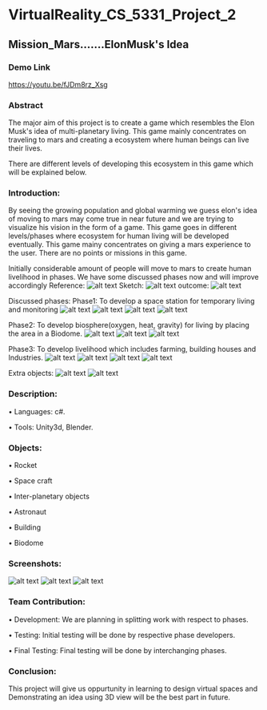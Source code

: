 # VirtualReality_CS_5331_Project_2
## Mission_Mars.......ElonMusk's Idea
### Demo Link
https://youtu.be/fJDm8rz_Xsg
### Abstract
The major aim of this project is to create a game which resembles the Elon Musk's idea of multi-planetary living. This game mainly concentrates on traveling to mars and creating a ecosystem where human beings can live their lives.

There are different levels of developing this ecosystem in this game which will be explained below.

### Introduction:

By seeing the growing population and global warming we guess elon's idea of moving to mars may come true in near future and we are trying to visualize his vision in the form of a game. This game goes in different levels/phases where ecosystem for human living will be developed eventually. This game mainy concentrates on giving a mars experience to the user. There are no points or missions in this game.

Initially considerable amount of people will move to mars to create human livelihood in phases. We have some discussed phases now and will improve accordingly 
Reference:
![alt text](https://github.com/GopichandReddyD/VirtualReality_Project2/blob/master/Screenshots/base.jpeg)
Sketch:
![alt text](https://github.com/GopichandReddyD/VirtualReality_Project2/blob/master/Screenshots/Sketch1.jpeg)
outcome:
![alt text](https://github.com/GopichandReddyD/VirtualReality_Project2/blob/master/Screenshots/8.PNG)

Discussed phases:
Phase1: To develop a space station for temporary living and monitoring
![alt text](https://github.com/GopichandReddyD/VirtualReality_Project2/blob/master/Screenshots/3.PNG)
![alt text](https://github.com/GopichandReddyD/VirtualReality_Project2/blob/master/Screenshots/9.PNG)
![alt text](https://github.com/GopichandReddyD/VirtualReality_Project2/blob/master/Screenshots/1.PNG)
![alt text](https://github.com/GopichandReddyD/VirtualReality_Project2/blob/master/Screenshots/2.PNG)

Phase2: To develop biosphere(oxygen, heat, gravity) for living by placing the area in a Biodome.
![alt text](https://github.com/GopichandReddyD/VirtualReality_Project2/blob/master/Screenshots/bioDome.jpeg)
![alt text](https://github.com/GopichandReddyD/VirtualReality_Project2/blob/master/Screenshots/4.PNG)
![alt text](https://github.com/GopichandReddyD/VirtualReality_Project2/blob/master/Screenshots/5.PNG)

Phase3: To develop livelihood which includes farming, building houses and Industries.
![alt text](https://github.com/GopichandReddyD/VirtualReality_Project2/blob/master/Screenshots/farms.jpeg)
![alt text](https://github.com/GopichandReddyD/VirtualReality_Project2/blob/master/Screenshots/Sketch2.jpeg)
![alt text](https://github.com/GopichandReddyD/VirtualReality_Project2/blob/master/Screenshots/Sketch3.jpeg)
![alt text](https://github.com/GopichandReddyD/VirtualReality_Project2/blob/master/Screenshots/Sketch4.jpeg)

Extra objects:
![alt text](https://github.com/GopichandReddyD/VirtualReality_Project2/blob/master/Screenshots/5.PNG)
![alt text](https://github.com/GopichandReddyD/VirtualReality_Project2/blob/master/Screenshots/7.PNG)

### Description:
 
•	Languages: c#.

• Tools: Unity3d, Blender.
  
### Objects:
 
• Rocket

• Space craft

• Inter-planetary objects

• Astronaut 

• Building

• Biodome

### Screenshots:
  ![alt text](https://github.com/GopichandReddyD/VirtualReality_Project2/blob/master/Screenshots/Mars.jpeg)
  ![alt text](https://github.com/GopichandReddyD/VirtualReality_Project2/blob/master/Screenshots/Rocket.jpeg)
  ![alt text](https://github.com/GopichandReddyD/VirtualReality_Project2/blob/master/Screenshots/Rover.jpeg)

### Team Contribution:

• Development: We are planning in splitting work with respect to phases.

• Testing: Initial testing will be done by respective phase developers.

• Final Testing: Final testing will be done by interchanging phases.

 
### Conclusion:

This project will give us oppurtunity in learning to design virtual spaces and Demonstrating an idea using 3D view will be the best part in future.
